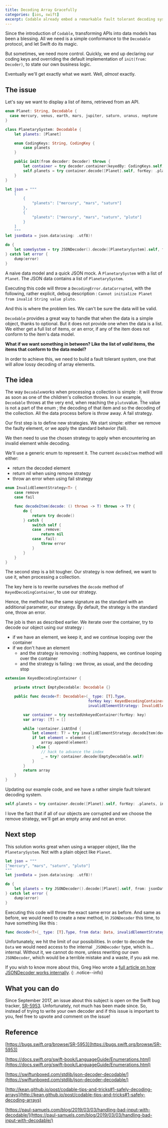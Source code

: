 ```yaml
---
title: Decoding Array Gracefully
categories: [ios, swift]
excerpt: Codable already embed a remarkable fault tolerant decoding system, when working with plain objects. But when it comes to arrays, is it still the case?
---
```


Since the introduction of `Codable`, transforming APIs into data models has been a blessing. All we need is a simple conformance to the `Decodable` protocol, and let Swift do its magic.

But sometimes, we need more control. Quickly, we end up declaring our coding keys and overriding the default implementation of `init(from: Decoder)`, to state our own business logic.

Eventually we'll get exactly what we want. Well, *almost* exactly.

## The issue

Let's say we want to display a list of items, retrieved from an API.

```swift
enum Planet: String, Decodable {
  case mercury, venus, earth, mars, jupiter, saturn, uranus, neptune
}

class PlanetarySystem: Decodable {
    let planets: [Planet]

    enum CodingKeys: String, CodingKey {
        case planets
    }

    public init(from decoder: Decoder) throws {
        let container = try decoder.container(keyedBy: CodingKeys.self)
        self.planets = try container.decode([Planet].self, forKey: .planets)
    }
}

let json = """
    [
        {
            "planets": ["mercury", "mars", "saturn"]
        },
        {
            "planets": ["mercury", "mars", "saturn", "pluto"]
        }
    ]
    """
let jsonData = json.data(using: .utf8)!

do {
    let someSystem = try JSONDecoder().decode([PlanetarySystem].self, from: jsonData)
} catch let error {
    dump(error)
}
```

A naive data model and a quick JSON mock. A `PlanetarySystem` with a list of `Planet`. The JSON data contains a list of `PlanetarySystem`.

Executing this code will throw a `DecodingError.dataCorrupted`, with the following, rather explicit, debug description : `Cannot initialize Planet from invalid String value pluto`.

And this is where the problem lies. We can't be sure the data will be valid.

`Decodable` provides a great way to handle that when the data is a simple object, thanks to optional. But it does not provide one when the data is a list. We either get a full list of items, or an error, if any of the item does not conform to the item's data model.

**What if we want something in between? Like the list of *valid* items, the items that conform to the data model?**

In order to achieve this, we need to build a fault tolerant system, one that will allow lossy decoding of array elements.

## The idea

The way `Decodale`works when processing a collection is simple : it will throw as soon as one of the children's collection throws. In our example, `Decodable` throws at the very end, when reaching the `pluto`value. The value is not a part of the enum ; the decoding of that item and so the decoding of the collection. All the data process before is *throw* away. A fail strategy.

Our first step is to define new strategies. We start simple: either we remove the faulty element, or we apply the standard behavior (fail). 

We then need to use the chosen strategy to apply when encountering an invalid element while decoding.

We'll use a generic enum to represent it. The current `decodeItem` method will either:

- return the decoded element
- return nil when using remove strategy
- throw an error when using fail strategy

```swift
enum InvalidElementStrategy<T> {
    case remove
    case fail

    func decodeItem(decode: () throws -> T) throws -> T? {
        do {
            return try decode()
        } catch {
            switch self {
            case .remove:
                return nil
            case .fail:
                throw error
            }
        }
    }
}
```

The second step is a bit tougher. Our strategy is now defined, we want to use it, when processing a collection.

The key here is to rewrite ourselves the `decode` method of `KeyedDecodingContainer`, to use our strategy.

Hence, the method has the same signature as the standard with an additional parameter, our strategy. By default, the strategy is the standard one, throw an error.

The job is then as described earlier. We iterate over the container, try to decode our object using our strategy :

- if we have an element, we keep it, and we continue looping over the container
- if we don't have an element
  - and the strategy is removing : nothing happens, we continue looping over the container
  - and the strategy is failing : we throw, as usual, and the decoding stop

````swift
extension KeyedDecodingContainer {

    private struct EmptyDecodable: Decodable {}

    public func decode<T: Decodable>(_ type: [T].Type,
                                     forKey key: KeyedDecodingContainer<K>.Key,
                                     invalidElementStrategy: InvalidElementStrategy<T> = .fail) throws -> [T] {

        var container = try nestedUnkeyedContainer(forKey: key)
        var array: [T] = []

        while !container.isAtEnd {
            let element: T? = try invalidElementStrategy.decodeItem(decode: { try container.decode(T.self) })
            if let element = element {
                array.append(element)
            } else {
                // hack to advance the index
                _ = try? container.decode(EmptyDecodable.self)
            }
        }
        return array
    }
}
````

Updating our example code, and we have a rather simple fault tolerant decoding system.

```swift
self.planets = try container.decode([Planet].self, forKey: .planets, invalidElementStrategy: .remove)
```

I love the fact that if all of our objects are corrupted and we choose the remove strategy, we'll get an empty array and not an error. 

## Next step

This solution works great when using a wrapper object, like the `PlanetarySystem`. Not with a plain object like `Planet`.

```swift
let json = """
["mercury", "mars", "saturn", "pluto"]
"""
let jsonData = json.data(using: .utf8)!

do {
    let planets = try JSONDecoder().decode([Planet].self, from: jsonData)
} catch let error {
    dump(error)
}
```

Executing this code will throw the exact same error as before. And same as before, we would need to create a new method, in `JSONDecoder` this time, to have something like this :

```swift
func decode<T>(_ type: [T].Type, from data: Data, invalidElementStrategy: InvalidElementStrategy<T> = .fail) throws -> [T] where T : Decodable
```

Unfortunately, we hit the limit of our possibilities. In order to decode the `Data` we would need access to the internal `_JSONDecoder` type, which is... internal. Without it, we cannot do more, unless rewriting our own `JSONDecoder`, which would be a terrible mistake and a waste, if you ask me.

If you wish to know more about this, Greg Heo wrote a [full article on how JSONDecoder works internally](https://swiftunboxed.com/stdlib/json-decoder-decodable/).
{: .notice--info}

## What you can do

Since September 2017, an issue about this subject is open on the Swift bug tracker, [SR-5953](https://bugs.swift.org/browse/SR-5953). Unfortunately, not much has been made since. So, instead of trying to write your own decoder and if this issue is important to you, feel free to upvote and comment on the issue! 

## Reference

[https://bugs.swift.org/browse/SR-5953](https://bugs.swift.org/browse/SR-5953)

[https://docs.swift.org/swift-book/LanguageGuide/Enumerations.html](https://docs.swift.org/swift-book/LanguageGuide/Enumerations.html)

[https://swiftunboxed.com/stdlib/json-decoder-decodable/](https://swiftunboxed.com/stdlib/json-decoder-decodable/)

[http://kean.github.io/post/codable-tips-and-tricks#1-safely-decoding-arrays](http://kean.github.io/post/codable-tips-and-tricks#1-safely-decoding-arrays)

[https://paul-samuels.com/blog/2019/03/03/handling-bad-input-with-decodable/](https://paul-samuels.com/blog/2019/03/03/handling-bad-input-with-decodable/)